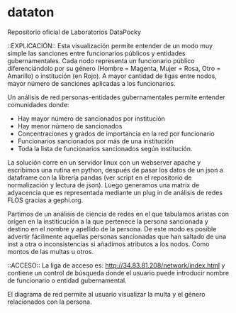 # dataton
Repositorio oficial de Laboratorios DataPocky

::EXPLICACIÓN::
Esta visualización permite entender de un modo muy simple las sanciones entre funcionarios públicos y entidades gubernamentales. Cada nodo representa un funcionario público diferenciándolo por su género (Hombre = Magenta, Mujer = Rosa, Otro = Amarillo) o institución (en Rojo). A mayor cantidad de ligas entre nodos, mayor número de sanciones aplicadas a los funcionarios. 

Un análisis de red personas-entidades gubernamentales permite entender comunidades donde:
- Hay mayor número de sancionados por institución
- Hay menor número de sancionados
- Concentraciones y grados de importancia en la red por funcionario
- Funcionarios sancionados por más de una institución
- Toda la lista de funcionarios sancionados según institución.

La solución corre en un servidor linux con un webserver apache y escribimos una rutina en python, después de pasar los datos de un json a dataframe con la librería pandas (ver script en el repositorio de normalización y lectura de json).  Luego generamos una matrix de adyacencia que es representada mediante un plug in de análisis de redes FLOS gracias a gephi.org.

Partimos de un análisis de ciencia de redes en el que tabulamos aristas con orígen en la institicución a la que pertenece la persona sancionada y destino en el nombre y apellido de la persona. De este modo es posible advertir fácilmente aquellas personas sancionadas que han saltado de una inst a otra o inconsistencias si añadimos atributos a los nodos. Como montos de las multas u otros.

::ACCESO::
La liga de acceso es: http://34.83.81.208/network/index.html y contiene un control de búsqueda donde el usuario puede introducir nombre de funcionario o entidad gubernamental.

El diagrama de red permite al usuario visualizar la multa y el género relacionados con la persona. 
